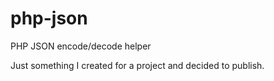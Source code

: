 # php-json
PHP JSON encode/decode helper

Just something I created for a project and decided to publish.
